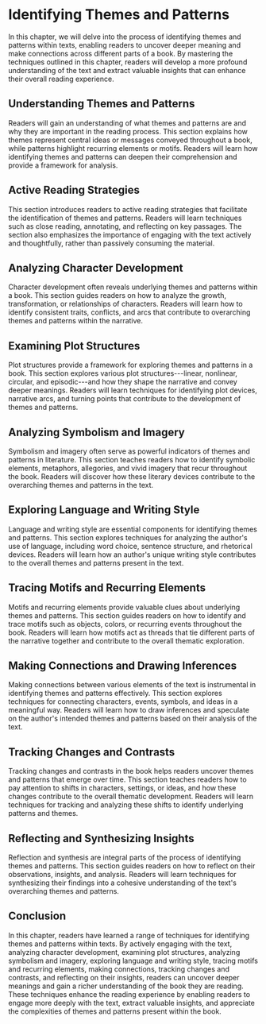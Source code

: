 Identifying Themes and Patterns
========================================

In this chapter, we will delve into the process of identifying themes and patterns within texts, enabling readers to uncover deeper meaning and make connections across different parts of a book. By mastering the techniques outlined in this chapter, readers will develop a more profound understanding of the text and extract valuable insights that can enhance their overall reading experience.

Understanding Themes and Patterns
---------------------------------

Readers will gain an understanding of what themes and patterns are and why they are important in the reading process. This section explains how themes represent central ideas or messages conveyed throughout a book, while patterns highlight recurring elements or motifs. Readers will learn how identifying themes and patterns can deepen their comprehension and provide a framework for analysis.

Active Reading Strategies
-------------------------

This section introduces readers to active reading strategies that facilitate the identification of themes and patterns. Readers will learn techniques such as close reading, annotating, and reflecting on key passages. The section also emphasizes the importance of engaging with the text actively and thoughtfully, rather than passively consuming the material.

Analyzing Character Development
-------------------------------

Character development often reveals underlying themes and patterns within a book. This section guides readers on how to analyze the growth, transformation, or relationships of characters. Readers will learn how to identify consistent traits, conflicts, and arcs that contribute to overarching themes and patterns within the narrative.

Examining Plot Structures
-------------------------

Plot structures provide a framework for exploring themes and patterns in a book. This section explores various plot structures---linear, nonlinear, circular, and episodic---and how they shape the narrative and convey deeper meanings. Readers will learn techniques for identifying plot devices, narrative arcs, and turning points that contribute to the development of themes and patterns.

Analyzing Symbolism and Imagery
-------------------------------

Symbolism and imagery often serve as powerful indicators of themes and patterns in literature. This section teaches readers how to identify symbolic elements, metaphors, allegories, and vivid imagery that recur throughout the book. Readers will discover how these literary devices contribute to the overarching themes and patterns in the text.

Exploring Language and Writing Style
------------------------------------

Language and writing style are essential components for identifying themes and patterns. This section explores techniques for analyzing the author's use of language, including word choice, sentence structure, and rhetorical devices. Readers will learn how an author's unique writing style contributes to the overall themes and patterns present in the text.

Tracing Motifs and Recurring Elements
-------------------------------------

Motifs and recurring elements provide valuable clues about underlying themes and patterns. This section guides readers on how to identify and trace motifs such as objects, colors, or recurring events throughout the book. Readers will learn how motifs act as threads that tie different parts of the narrative together and contribute to the overall thematic exploration.

Making Connections and Drawing Inferences
-----------------------------------------

Making connections between various elements of the text is instrumental in identifying themes and patterns effectively. This section explores techniques for connecting characters, events, symbols, and ideas in a meaningful way. Readers will learn how to draw inferences and speculate on the author's intended themes and patterns based on their analysis of the text.

Tracking Changes and Contrasts
------------------------------

Tracking changes and contrasts in the book helps readers uncover themes and patterns that emerge over time. This section teaches readers how to pay attention to shifts in characters, settings, or ideas, and how these changes contribute to the overall thematic development. Readers will learn techniques for tracking and analyzing these shifts to identify underlying patterns and themes.

Reflecting and Synthesizing Insights
------------------------------------

Reflection and synthesis are integral parts of the process of identifying themes and patterns. This section guides readers on how to reflect on their observations, insights, and analysis. Readers will learn techniques for synthesizing their findings into a cohesive understanding of the text's overarching themes and patterns.

Conclusion
----------

In this chapter, readers have learned a range of techniques for identifying themes and patterns within texts. By actively engaging with the text, analyzing character development, examining plot structures, analyzing symbolism and imagery, exploring language and writing style, tracing motifs and recurring elements, making connections, tracking changes and contrasts, and reflecting on their insights, readers can uncover deeper meanings and gain a richer understanding of the book they are reading. These techniques enhance the reading experience by enabling readers to engage more deeply with the text, extract valuable insights, and appreciate the complexities of themes and patterns present within the book.
